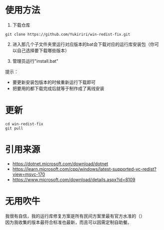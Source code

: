 
# 使用方法

1. 下载仓库

```
git clone https://github.com/Yukiriri/win-redist-fix.git
```

2. 进入那几个子文件夹里运行对应版本的bat会下载对应的运行库安装包（你可以自己选择要下载哪些版本）

3. 管理员运行"install.bat"

提示：
  - 要更新安装包版本的时候重新运行下载即可
  - 把要用的都下载完成后就等于制作成了离线安装

# 更新

```
cd win-redist-fix
git pull
```

# 引用来源

- <a href="https://dotnet.microsoft.com/download/dotnet">https://dotnet.microsoft.com/download/dotnet</a>
- <a href="https://learn.microsoft.com/cpp/windows/latest-supported-vc-redist?view=msvc-170">https://learn.microsoft.com/cpp/windows/latest-supported-vc-redist?view=msvc-170</a>
- <a href="https://www.microsoft.com/download/details.aspx?id=8109">https://www.microsoft.com/download/details.aspx?id=8109</a>

# 无用吹牛

我很有自信，我的运行库修复方案是所有民间方案里最有官方水准的（）<br/>
因为我收集的版本最符合标准也最新，而且可以因需定制自助餐。<br/>
